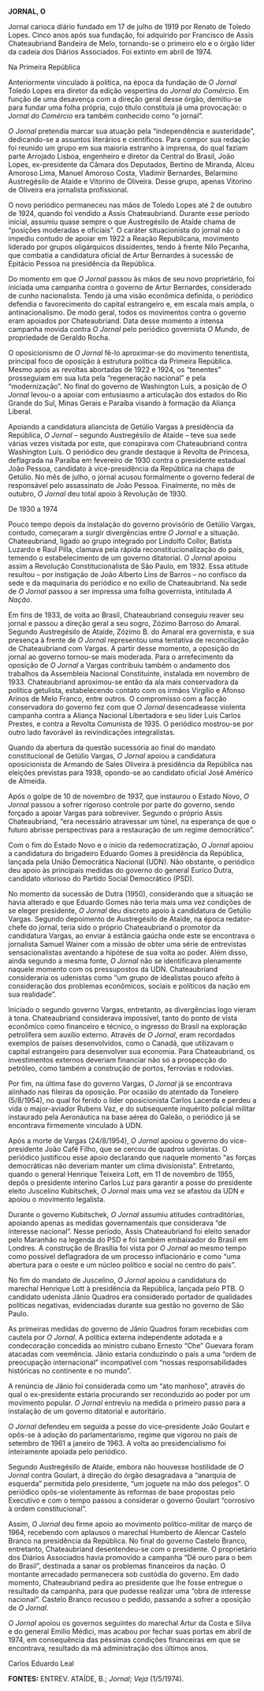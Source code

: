 **JORNAL, O**

Jornal carioca diário fundado em 17 de julho de 1919 por Renato de
Toledo Lopes. Cinco anos após sua fundação, foi adquirido por Francisco
de Assis Chateaubriand Bandeira de Melo, tornando-se o primeiro elo e o
órgão líder da cadeia dos Diários Associados. Foi extinto em abril de
1974.

Na Primeira República

Anteriormente vinculado à política, na época da fundação de *O Jornal*
Toledo Lopes era diretor da edição vespertina do *Jornal do Comércio*.
Em função de uma desavença com a direção geral desse órgão, demitiu-se
para fundar uma folha própria, cujo título constituía já uma provocação:
o *Jornal do Comércio* era também conhecido como “o jornal”.

*O Jornal* pretendia marcar sua atuação pela “independência e
austeridade”, dedicando-se a assuntos literários e científicos. Para
compor sua redação foi reunido um grupo em sua maioria estranho à
imprensa, do qual faziam parte Arrojado Lisboa, engenheiro e diretor da
Central do Brasil, João Lopes, ex-presidente da Câmara dos Deputados,
Bertino de Miranda, Alceu Amoroso Lima, Manuel Amoroso Costa, Vladimir
Bernardes, Belarmino Austregésilo de Ataíde e Vitorino de Oliveira.
Desse grupo, apenas Vitorino de Oliveira era jornalista profissional.

O novo periódico permaneceu nas mãos de Toledo Lopes até 2 de outubro de
1924, quando foi vendido a Assis Chateaubriand. Durante esse período
inicial, assumiu quase sempre o que Austregésilo de Ataíde chama de
“posições moderadas e oficiais”. O caráter situacionista do jornal não o
impediu contudo de apoiar em 1922 a Reação Republicana, movimento
liderado por grupos oligárquicos dissidentes, tendo à frente Nilo
Peçanha, que combatia a candidatura oficial de Artur Bernardes à
sucessão de Epitácio Pessoa na presidência da República.

Do momento em que *O Jornal* passou às mãos de seu novo proprietário,
foi iniciada uma campanha contra o governo de Artur Bernardes,
considerado de cunho nacionalista. Tendo já uma visão econômica
definida, o periódico defendia o favorecimento do capital estrangeiro e,
em escala mais ampla, o antinacionalismo. De modo geral, todos os
movimentos contra o governo eram apoiados por Chateaubriand. Data desse
momento a intensa campanha movida contra *O Jornal* pelo periódico
governista *O Mundo*, de propriedade de Geraldo Rocha.

O oposicionismo de *O Jornal* fê-lo aproximar-se do movimento
tenentista, principal foco de oposição à estrutura política da Primeira
República. Mesmo após as revoltas abortadas de 1922 e 1924, os
“tenentes” prosseguiam em sua luta pela “regeneração nacional” e pela
“modernização”. No final do governo de Washington Luís, a posição de *O
Jornal* levou-o a apoiar com entusiasmo a articulação dos estados do Rio
Grande do Sul, Minas Gerais e Paraíba visando à formação da Aliança
Liberal.

Apoiando a candidatura aliancista de Getúlio Vargas à presidência da
República, *O Jornal* – segundo Austregésilo de Ataíde – teve sua sede
várias vezes visitada por este, que conspirava com Chateaubriand contra
Washington Luís. O periódico deu grande destaque à Revolta de Princesa,
deflagrada na Paraíba em fevereiro de 1930 contra o presidente estadual
João Pessoa, candidato à vice-presidência da República na chapa de
Getúlio. No mês de julho, o jornal acusou formalmente o governo federal
de responsável pelo assassinato de João Pessoa. Finalmente, no mês de
outubro, *O Jornal* deu total apoio à Revolução de 1930.

De 1930 a 1974

Pouco tempo depois da instalação do governo provisório de Getúlio
Vargas, contudo, começaram a surgir divergências entre *O Jornal* e a
situação. Chateaubriand, ligado ao grupo integrado por Lindolfo Collor,
Batista Luzardo e Raul Pilla, clamava pela rápida reconstitucionalização
do país, temendo o estabelecimento de um governo ditatorial. *O Jornal*
apoiou assim a Revolução Constitucionalista de São Paulo, em 1932. Essa
atitude resultou – por instigação de João Alberto Lins de Barros – no
confisco da sede e da maquinaria do periódico e no exílio de
Chateaubriand. Na sede de *O Jornal* passou a ser impressa uma folha
governista, intitulada *A Nação*.

Em fins de 1933, de volta ao Brasil, Chateaubriand conseguiu reaver seu
jornal e passou a direção geral a seu sogro, Zózimo Barroso do Amaral.
Segundo Austregésilo de Ataíde, Zózimo B. do Amaral era governista, e
sua presença à frente de *O Jornal* representou uma tentativa de
reconciliação de Chateaubriand com Vargas. A partir desse momento, a
oposição do jornal ao governo tornou-se mais moderada. Para o
arrefecimento da oposição de *O Jornal* a Vargas contribuiu também o
andamento dos trabalhos da Assembleia Nacional Constituinte, instalada
em novembro de 1933. Chateaubriand aproximou-se então da ala mais
conservadora da política getulista, estabelecendo contato com os irmãos
Virgílio e Afonso Arinos de Melo Franco, entre outros. O compromisso com
a facção conservadora do governo fez com que *O Jornal* desencadeasse
violenta campanha contra a Aliança Nacional Libertadora e seu líder Luís
Carlos Prestes, e contra a Revolta Comunista de 1935. O periódico
mostrou-se por outro lado favorável às reivindicações integralistas.

Quando da abertura da questão sucessória ao final do mandato
constitucional de Getúlio Vargas, *O Jornal* apoiou a candidatura
oposicionista de Armando de Sales Oliveira à presidência da República
nas eleições previstas para 1938, opondo-se ao candidato oficial José
Américo de Almeida.

Após o golpe de 10 de novembro de 1937, que instaurou o Estado Novo, *O
Jornal* passou a sofrer rigoroso controle por parte do governo, sendo
forçado a apoiar Vargas para sobreviver. Segundo o próprio Assis
Chateaubriand, “era necessário atravessar um túnel, na esperança de que
o futuro abrisse perspectivas para a restauração de um regime
democrático”.

Com o fim do Estado Novo e o início da redemocratização, *O Jornal*
apoiou a candidatura do brigadeiro Eduardo Gomes à presidência da
República, lançada pela União Democrática Nacional (UDN). Não obstante,
o periódico deu apoio às principais medidas do governo do general Eurico
Dutra, candidato vitorioso do Partido Social Democrático (PSD).

No momento da sucessão de Dutra (1950), considerando que a situação se
havia alterado e que Eduardo Gomes não teria mais uma vez condições de
se eleger presidente, *O Jornal* deu discreto apoio à candidatura de
Getúlio Vargas. Segundo depoimento de Austregésilo de Ataíde, na época
redator-chefe do jornal, teria sido o próprio Chateaubriand o promotor
da candidatura Vargas, ao enviar à estância gaúcha onde este se
encontrava o jornalista Samuel Wainer com a missão de obter uma série de
entrevistas sensacionalistas aventando a hipótese de sua volta ao poder.
Além disso, ainda segundo a mesma fonte, *O Jornal* não se identificava
plenamente naquele momento com os pressupostos da UDN. Chateaubriand
consideraria os udenistas como “um grupo de idealistas pouco afeito à
consideração dos problemas econômicos, sociais e políticos da nação em
sua realidade”.

Iniciado o segundo governo Vargas, entretanto, as divergências logo
vieram à tona. Chateaubriand considerava impossível, tanto do ponto de
vista econômico como financeiro e técnico, o ingresso do Brasil na
exploração petrolífera sem auxílio externo. Através de *O Jornal*, eram
recordados exemplos de países desenvolvidos, como o Canadá, que
utilizavam o capital estrangeiro para desenvolver sua economia. Para
Chateaubriand, os investimentos externos deveriam financiar não só a
prospecção do petróleo, como também a construção de portos, ferrovias e
rodovias.

Por fim, na última fase do governo Vargas, *O Jornal* já se encontrava
alinhado nas fileiras da oposição. Por ocasião do atentado da Tonelero
(5/8/1954), no qual foi ferido o líder oposicionista Carlos Lacerda e
perdeu a vida o major-aviador Rubens Vaz, e do subsequente inquérito
policial militar instaurado pela Aeronáutica na base aérea do Galeão, o
periódico já se encontrava firmemente vinculado à UDN.

Após a morte de Vargas (24/8/1954), *O Jornal* apoiou o governo do
vice-presidente João Café Filho, que se cercou de quadros udenistas. O
periódico justificou esse apoio declarando que naquele momento “as
forças democráticas não deveriam manter um clima divisionista”.
Entretanto, quando o general Henrique Teixeira Lott, em 11 de novembro
de 1955, depôs o presidente interino Carlos Luz para garantir a posse do
presidente eleito Juscelino Kubitschek, *O Jornal* mais uma vez se
afastou da UDN e apoiou o movimento legalista.

Durante o governo Kubitschek, *O Jornal* assumiu atitudes
contraditórias, apoiando apenas as medidas governamentais que
considerava “de interesse nacional”. Nesse período, Assis Chateaubriand
foi eleito senador pelo Maranhão na legenda do PSD e foi também
embaixador do Brasil em Londres. A construção de Brasília foi vista por
*O Jornal* ao mesmo tempo como possível deflagradora de um processo
inflacionário e como “uma abertura para o oeste e um núcleo político e
social no centro do país”.

No fim do mandato de Juscelino, *O Jornal* apoiou a candidatura do
marechal Henrique Lott à presidência da República, lançada pelo PTB. O
candidato udenista Jânio Quadros era considerado portador de qualidades
políticas negativas, evidenciadas durante sua gestão no governo de São
Paulo.

As primeiras medidas do governo de Jânio Quadros foram recebidas com
cautela por *O Jornal*. A política externa independente adotada e a
condecoração concedida ao ministro cubano Ernesto “Che” Guevara foram
atacadas com veemência. Jânio estaria conduzindo o país a uma “ordem de
preocupação internacional” incompatível com “nossas responsabilidades
históricas no continente e no mundo”.

A renúncia de Jânio foi considerada como um “ato manhoso”, através do
qual o ex-presidente estaria procurando ser reconduzido ao poder por um
movimento popular. *O Jornal* entreviu na medida o primeiro passo para a
instalação de um governo ditatorial e autoritário.

*O Jornal* defendeu em seguida a posse do vice-presidente João Goulart e
opôs-se à adoção do parlamentarismo, regime que vigorou no país de
setembro de 1961 a janeiro de 1963. A volta ao presidencialismo foi
inteiramente apoiada pelo periódico.

Segundo Austregésilo de Ataíde, embora não houvesse hostilidade de *O
Jornal* contra Goulart, à direção do órgão desagradava a “anarquia de
esquerda” permitida pelo presidente, “um joguete na mão dos pelegos”. O
periódico opôs-se violentamente às reformas de base propostas pelo
Executivo e com o tempo passou a considerar o governo Goulart “corrosivo
à ordem constitucional”.

Assim, *O Jornal* deu firme apoio ao movimento político-militar de março
de 1964, recebendo com aplausos o marechal Humberto de Alencar Castelo
Branco na presidência da República. No final do governo Castelo Branco,
entretanto, Chateaubriand desentendeu-se com o presidente. O
proprietário dos Diários Associados havia promovido a campanha “Dê ouro
para o bem do Brasil”, destinada a sanar os problemas financeiros da
nação. O montante arrecadado permanecera sob custódia do governo. Em
dado momento, Chateaubriand pedira ao presidente que lhe fosse entregue
o resultado da campanha, para que pudesse realizar uma “obra de
interesse nacional”. Castelo Branco recusou o pedido, passando a sofrer
a oposição de *O Jornal*.

*O Jornal* apoiou os governos seguintes do marechal Artur da Costa e
Silva e do general Emílio Médici, mas acabou por fechar suas portas em
abril de 1974, em consequência das péssimas condições financeiras em que
se encontrava, resultado da má administração dos últimos anos.

Carlos Eduardo Leal

**FONTES:** ENTREV. ATAÍDE, B.; *Jornal*; *Veja* (1/5/1974).
